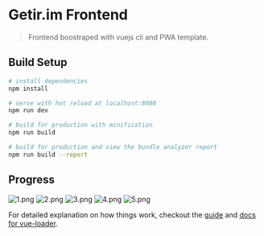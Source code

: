# Getir.im Frontend

> Frontend boostraped with vuejs cli and PWA template.

## Build Setup

``` bash
# install dependencies
npm install

# serve with hot reload at localhost:8080
npm run dev

# build for production with minification
npm run build

# build for production and view the bundle analyzer report
npm run build --report
```

## Progress

![1.png](./screenshots/1.png)
![2.png](./screenshots/2.png)
![3.png](./screenshots/3.png)
![4.png](./screenshots/4.png)
![5.png](./screenshots/5.png)


For detailed explanation on how things work, checkout the [guide](http://vuejs-templates.github.io/webpack/) and [docs for vue-loader](http://vuejs.github.io/vue-loader).
